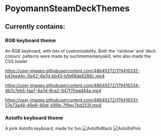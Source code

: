 # PoyomannSteamDeckThemes

## Currently contains:

### RGB keyboard theme
An RGB keyboard, with lots of customizability.
Both the 'rainbow' and 'deck colours' patterns were made by suchmememanyskill, who also made the CSS loader

https://user-images.githubusercontent.com/48649272/179416332-b47eed4c-5b42-4b7d-bb40-b1b69de6288c.mp4

https://user-images.githubusercontent.com/48649272/179416334-4b7c7eb5-faa7-4a7d-8ca2-847f70ead44a.mp4

https://user-images.githubusercontent.com/48649272/179416331-57e73a48-46e6-40af-b99b-7f9ec7bd253f.mp4


### Astolfo keyboard theme
A pink Astolfo keyboard, made for fun.![AstolfoBlack](https://user-images.githubusercontent.com/48649272/179416386-eb74df5b-94de-444a-becb-28dfed7eb7a1.png)
![AstolfoPink](https://user-images.githubusercontent.com/48649272/179416388-fdf00675-2f32-4da8-b67c-3fe9eaff30bf.png)
